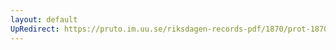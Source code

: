 ```yaml
---
layout: default
UpRedirect: https://pruto.im.uu.se/riksdagen-records-pdf/1870/prot-1870--ak--507/prot-1870--ak--507_037.pdf
---
```

